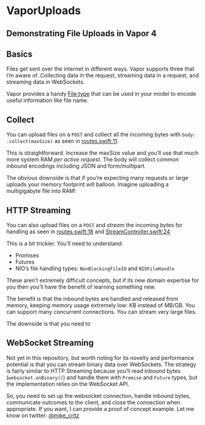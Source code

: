 # VaporUploads

## Demonstrating File Uploads in Vapor 4

## Basics

Files get sent over the internet in different ways. Vapor supports three that I’m aware of. Collecting data in the request, streaming data in a request, and streaming data in WebSockets.

Vapor provides a handy [File type](https://github.com/vapor/vapor/blob/master/Sources/Vapor/Utilities/File.swift) that can be used in your model to encode useful information like file name.

## Collect

You can upload files on a `POST` and collect all the incoming bytes with `body: .collect(maxSize)` as seen in [routes.swift:11](https://github.com/mcritz/VaporUploads/blob/68d53018f56f0355995a9de20a610a38a57fdec2/Sources/App/routes.swift#L11).

This is straightforward. Increase the maxSize value and you’ll use that much more system RAM *per active request*. The body will collect common inbound encodings including JSON and form/multipart.

The obvious downside is that if you’re expecting many requests or large uploads your memory footprint will balloon. Imagine uploading a multigigabyte file into RAM!

## HTTP Streaming

You can also upload files on a `POST` and *stream* the incoming bytes for handling as seen in [routes.swift:18](https://github.com/mcritz/VaporUploads/blob/68d53018f56f0355995a9de20a610a38a57fdec2/Sources/App/routes.swift#L18) and [StreamController.swift:24](https://github.com/mcritz/VaporUploads/blob/68d53018f56f0355995a9de20a610a38a57fdec2/Sources/App/Controllers/StreamController.swift#L24)

This is a bit trickier. You’ll need to understand:

- Promises
- Futures
- NIO’s file handling types: `NonBlockingFileIO` and `NIOFileHandle`

These aren’t extremely difficult concepts, but if its new domain expertise for you then you’ll have the benefit of learning something new.

The benefit is that the inbound bytes are handled and released from memory, keeping memory usage extremely low: KB instead of MB/GB. You can support many concurrent connections. You can stream very large files.

The downside is that you need to 

## WebSocket Streaming

Not yet in this repository, but worth noting for its novelty and performance potential is that you can stream binary data over WebSockets. The strategy is fairly similar to HTTP Streaming because you’ll read inbound bytes (`websocket.onBinary()`) and handle them with `Promise` and `Future` types, but the implementation relies on the WebSocket API. 

So, you need to set up the websocket connection, handle inbound bytes, communicate outcomes to the client, and close the connection when appropriate. If you want, I can provide a proof of concept example. Let me know on twitter: [@mike_critz](https://twitter.com/mike_critz)

